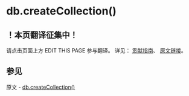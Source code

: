 # db.createCollection()

## ！本页翻译征集中！

请点击页面上方 EDIT THIS PAGE 参与翻译。
详见：
[贡献指南]( https://github.com/JinMuInfo/MongoDB-Manual-zh/blob/master/CONTRIBUTING.md )、
[原文链接](  https://docs.mongodb.com/manual/reference/method/db.createCollection/  )。

## 参见

原文 - [db.createCollection()]( https://docs.mongodb.com/manual/reference/method/db.createCollection/ )

